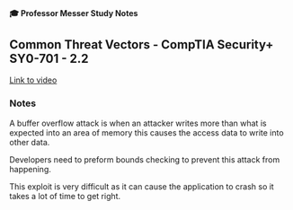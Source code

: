 #### 🎓 Professor Messer Study Notes

## Common Threat Vectors - CompTIA Security+ SY0-701 - 2.2

[Link to video](https://youtu.be/0-qeeI5jTqU?si=N7aRoCbl8_zlHGig)

### Notes

A buffer overflow attack is when an attacker writes more than what is expected into an area of memory this causes the access data to write into other data.

Developers need to preform bounds checking to prevent this attack from happening.

This exploit is very difficult as it can cause the application to crash so it takes a lot of time to get right. 
